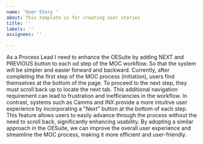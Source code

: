 ```yaml
---
name: 'User Story '
about: This template is for creating user stories
title: ''
labels: ''
assignees: ''

---
```


As a Process Lead
I need to enhance the OESuite by adding NEXT and PREVIOUS button to each od step of the MOC workflow.
So that the system will be simpler and easier forward and backward.
Currently, after completing the first step of the MOC process (initiation), users find themselves at the bottom of the page. To proceed to the next step, they must scroll back up to locate the next tab. This additional navigation requirement can lead to frustration and inefficiencies in the workflow.
In contrast, systems such as Camms and INX provide a more intuitive user experience by incorporating a "Next" button at the bottom of each step. This feature allows users to easily advance through the process without the need to scroll back, significantly enhancing usability. By adopting a similar approach in the OESuite, we can improve the overall user experience and streamline the MOC process, making it more efficient and user-friendly.
